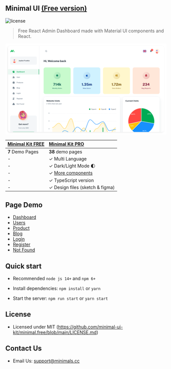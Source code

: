 ## Minimal UI [(Free version)](https://minimal-kit-react.vercel.app/)

![license](https://img.shields.io/badge/license-MIT-blue.svg)

> Free React Admin Dashboard made with Material UI components and React.

![preview](public/static/preview.png)

| [Minimal Kit FREE](https://minimal-kit-react.vercel.app/) | [Minimal Kit PRO](https://material-ui.com/store/items/minimal-dashboard/) |
| --------------------------------------------------------- | :------------------------------------------------------------------------ |
| **7** Demo Pages                                          | **38** demo pages                                                         |
| -                                                         | ✓ Multi Language                                                          |
| -                                                         | ✓ Dark/Light Mode 🌓                                                      |
| -                                                         | ✓ [More components](https://minimals.cc/components)                       |
| -                                                         | ✓ TypeScript version                                                      |
| -                                                         | ✓ Design files (sketch & figma)                                           |

## Page Demo

- [Dashboard](https://minimal-kit-react.vercel.app/dashboard/app)
- [Users](https://minimal-kit-react.vercel.app/dashboard/user)
- [Product](https://minimal-kit-react.vercel.app/dashboard/products)
- [Blog](https://minimal-kit-react.vercel.app/dashboard/blog)
- [Login](https://minimal-kit-react.vercel.app/login)
- [Register](https://minimal-kit-react.vercel.app/register)
- [Not Found](https://minimal-kit-react.vercel.app/404)

## Quick start

- Recommended `node js 14+` and `npm 6+`

- Install dependencies: `npm install` or `yarn`

- Start the server: `npm run start` or `yarn start`

## License

- Licensed under MIT (https://github.com/minimal-ui-kit/minimal.free/blob/main/LICENSE.md)

## Contact Us

- Email Us: support@minimals.cc
